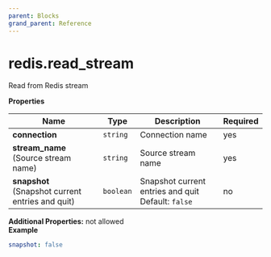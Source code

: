 ```yaml
---
parent: Blocks
grand_parent: Reference
---
```


# redis\.read\_stream

Read from Redis stream


**Properties**

|Name|Type|Description|Required|
|----|----|-----------|--------|
|**connection**|`string`|Connection name<br/>|yes|
|**stream\_name**<br/>(Source stream name)|`string`|Source stream name<br/>|yes|
|**snapshot**<br/>(Snapshot current entries and quit)|`boolean`|Snapshot current entries and quit<br/>Default: `false`<br/>|no|

**Additional Properties:** not allowed  
**Example**

```yaml
snapshot: false

```


